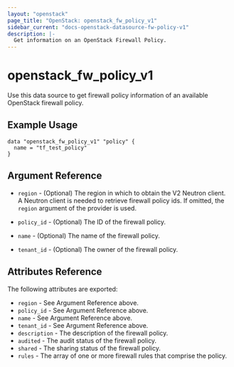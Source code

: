 ```yaml
---
layout: "openstack"
page_title: "OpenStack: openstack_fw_policy_v1"
sidebar_current: "docs-openstack-datasource-fw-policy-v1"
description: |-
  Get information on an OpenStack Firewall Policy.
---
```


# openstack\_fw\_policy\_v1

Use this data source to get firewall policy information of an available OpenStack firewall policy.

## Example Usage

```hcl
data "openstack_fw_policy_v1" "policy" {
  name = "tf_test_policy"
}
```

## Argument Reference

* `region` - (Optional) The region in which to obtain the V2 Neutron client.
  A Neutron client is needed to retrieve firewall policy ids. If omitted, the
  `region` argument of the provider is used.

* `policy_id` - (Optional) The ID of the firewall policy.

* `name` - (Optional) The name of the firewall policy.

* `tenant_id` - (Optional) The owner of the firewall policy.

## Attributes Reference

The following attributes are exported:

* `region` - See Argument Reference above.
* `policy_id` - See Argument Reference above.
* `name` - See Argument Reference above.
* `tenant_id` - See Argument Reference above.
* `description` - The description of the firewall policy.
* `audited` - The audit status of the firewall policy.
* `shared` - The sharing status of the firewall policy.
* `rules` - The array of one or more firewall rules that comprise the policy.
